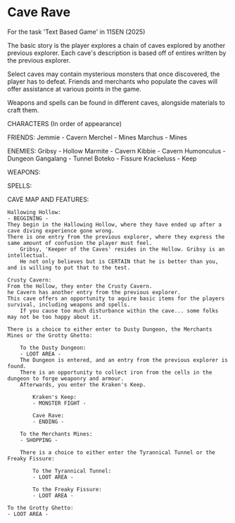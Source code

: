 # Cave Rave

For the task 'Text Based Game' in 11SEN (2025)

The basic story is the player explores a chain of caves explored by another previous explorer.
Each cave's description is based off of entires written by the previous explorer.

Select caves may contain mysterious monsters that once discovered, the player has to defeat.
Friends and merchants who populate the caves will offer assistance at various points in the game.

Weapons and spells can be found in different caves, alongside materials to craft them.

CHARACTERS (In order of appearance)

FRIENDS:
    Jemmie - Cavern
    Merchel - Mines
    Marchus - Mines

ENEMIES:
    Gribsy - Hollow
    Marmite - Cavern
    Kibbie - Cavern
    Humonculus - Dungeon
    Gangalang - Tunnel
    Boteko - Fissure
    Krackeluss - Keep

WEAPONS:

SPELLS:

CAVE MAP AND FEATURES:

    Hallowing Hollow:
    - BEGGINING -
    They begin in the Hallowing Hollow, where they have ended up after a cave diving experience gone wrong.
    There is one entry from the previous explorer, where they express the same amount of confusion the player must feel.
        Gribsy, 'Keeper of the Caves' resides in the Hollow. Gribsy is an intellectual. 
        He not only believes but is CERTAIN that he is better than you, and is willing to put that to the test.

    Crusty Cavern:
    From the Hollow, they enter the Crusty Cavern.
    he Cavern has another entry from the previous explorer.
    This cave offers an opportunity to aquire basic items for the players survival, including weapons and spells.
        If you cause too much disturbance within the cave... some folks may not be too happy about it.

    There is a choice to either enter to Dusty Dungeon, the Merchants Mines or the Grotty Ghetto:
       
        To the Dusty Dungeon:
        - LOOT AREA -
        The Dungeon is entered, and an entry from the previous explorer is found.
        There is an opportunity to collect iron from the cells in the dungeon to forge weaponry and armour.
        Afterwards, you enter the Kraken's Keep.

            Kraken's Keep:
            - MONSTER FIGHT -

            Cave Rave:
            - ENDING -

        To the Merchants Mines:
        - SHOPPING -

        There is a choice to either enter the Tyrannical Tunnel or the Freaky Fissure:

            To the Tyrannical Tunnel:
            - LOOT AREA -

            To the Freaky Fissure:
            - LOOT AREA -

    To the Grotty Ghetto:
    - LOOT AREA -
